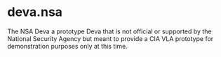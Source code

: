 # deva.nsa
The NSA Deva a prototype Deva that is not official or supported by the National Security Agency but meant to provide a CIA VLA prototype for demonstration purposes only at this time.
